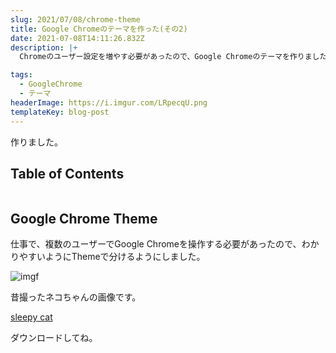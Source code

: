 ```yaml
---
slug: 2021/07/08/chrome-theme
title: Google Chromeのテーマを作った(その2)
date: 2021-07-08T14:11:26.832Z
description: |+
  Chromeのユーザー設定を増やす必要があったので、Google Chromeのテーマを作りました。

tags:
  - GoogleChrome
  - テーマ
headerImage: https://i.imgur.com/LRpecqU.png
templateKey: blog-post
---
```

作りました。

## Table of Contents

```toc

```

## Google Chrome Theme

仕事で、複数のユーザーでGoogle Chromeを操作する必要があったので、わかりやすいようにThemeで分けるようにしました。

![imgf](https://i.imgur.com/LRpecqU.png)

昔撮ったネコちゃんの画像です。


[sleepy cat](https://chrome.google.com/webstore/detail/sleepy-cat/aamphdljoconhcmnenjpjfakgllipjgl?hl=ja&authuser=0)

ダウンロードしてね。